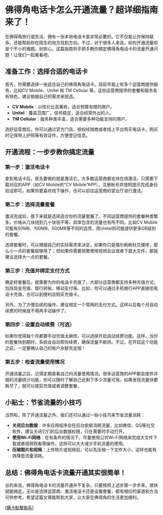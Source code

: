 # 佛得角电话卡怎么开通流量？超详细指南来了！

在佛得角旅行或生活，拥有一张本地电话卡是非常必要的。它不仅能让你保持联系，还能帮助你在陌生的地方找到方向。不过，对于很多人来说，如何开通流量却是个不小的难题。别担心，这篇指南将手把手教你搞定佛得角电话卡的流量开通问题！让我们一起看看吧。

## 准备工作：选择合适的电话卡

首先，你需要选择一张适合自己的佛得角电话卡。目前市面上有多个运营商提供服务，比如CV Mobile、Unitel 和 TM Cellular 等。这些运营商提供的套餐和服务各有特色，建议根据自己的需求来挑选。

- **CV Mobile**：以性价比高著称，适合预算有限的用户。
- **Unitel**：覆盖范围广，信号稳定，适合经常外出的人。
- **TM Cellular**：服务种类丰富，适合需要多种功能支持的用户。

选好运营商后，你可以通过官方门店、授权经销商或者线上平台购买电话卡。购买时记得带上护照等有效证件，方便登记信息。

## 开通流程：一步步教你搞定流量

### 第一步：激活电话卡

拿到电话卡后，首先要做的就是激活它。大多数运营商都支持在线激活，只需要下载对应的APP（如CV Mobile的“CV Mobile”APP），注册账号并按照提示完成身份验证即可。如果你更喜欢线下操作，也可以前往运营商的营业厅进行激活。

### 第二步：选择流量套餐

激活完成后，接下来就是选择适合你的流量套餐了。不同运营商提供的套餐种类繁多，价格从几块钱到几十块钱不等，具体包含的流量也有所不同。比如CV Mobile可能有50MB、100MB、500MB等不同的选项，而Unitel则可能提供更多GB级别的套餐。

选择套餐时，可以根据自己的实际需求来决定。如果你只是偶尔刷刷社交媒体，那么小一点的套餐就够用了；但如果你需要频繁使用视频会议或者下载大文件，那就建议选择大一点的套餐。

### 第三步：充值并绑定支付方式

确定好套餐后，就需要为你的电话卡充值了。大部分运营商都支持多种充值方式，包括现金充值、银行转账、移动支付等。比如，你可以通过手机银行APP直接给电话卡充值，也可以到便利店购买充值卡。

另外，为了方便后续的操作，建议绑定一个常用的支付方式。这样以后每个月自动续费的时候就不用再手动操作了。

### 第四步：设置自动续费（可选）

如果你觉得每个月都要手动充值太麻烦，可以选择开启自动续费功能。这样，当你的套餐快到期时，系统会自动帮你续费，确保流量不断供。不过，在开启这个功能之前，一定要确认自己的账户余额充足哦！

### 第五步：检查流量使用情况

开通流量之后，记得定期查看自己的流量使用情况。很多运营商的APP都会提供详细的流量统计功能，你可以随时了解自己还剩下多少流量可用。如果发现流量快要耗尽了，就可以提前充值或者调整套餐。

## 小贴士：节省流量的小技巧

当然啦，除了开通流量之外，我们还可以通过一些小技巧来节省流量消耗：

- **关闭后台数据**：许多应用程序会在后台偷偷消耗流量，比如微信、QQ等社交软件。建议关闭它们的后台数据权限，只在需要时手动打开。
- **使用Wi-Fi网络**：在有条件的情况下，尽量使用公共Wi-Fi网络来完成大文件下载或者视频观看等操作，这样可以大大减少手机流量的使用。
- **压缩图片和视频**：上传照片或视频前，可以先压缩一下文件大小，这样也能有效降低流量消耗。

## 总结：佛得角电话卡流量开通其实很简单！

总的来说，佛得角电话卡的流量开通并不复杂，只要按照上述步骤一步步来，很快就能搞定。无论是选择运营商、激活电话卡还是设置套餐，都有相应的渠道和方法可供参考。希望这篇文章能帮到大家，让大家在佛得角的生活更加便利。

[[購卡點擊聯系](https://t.me/s/esim1088)]